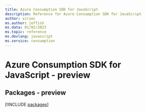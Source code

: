 ```yaml
---
title: Azure Consumption SDK for JavaScript
description: Reference for Azure Consumption SDK for JavaScript
author: xirzec
ms.author: jeffish
ms.data: 01/02/2023
ms.topic: reference
ms.devlang: javascript
ms.service: consumption
---
```

# Azure Consumption SDK for JavaScript - preview
## Packages - preview
[!INCLUDE [packages](consumption-index.md)]